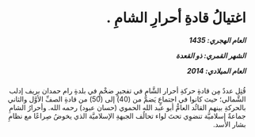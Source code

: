 <h1 dir="rtl">اغتيالُ قادةِ أحرارِ الشامِ .</h1>

<h5 dir="rtl">العام الهجري:  1435

الشهر القمري: ذو القعدة

العام الميلادي: 2014</h5>

<p dir="rtl">قُتِل عددٌ مِن قادةِ حركةِ أحرار الشَّام في تفجيرٍ ضخْمٍ في بلدةِ رام حمدان بريف إدلب الشَّمالي؛ حيث كانوا في اجتماعٍ يَضمُّ من (40) إلى (50) من قادةِ الصفِّ الأوَّل والثاني بالحركةِ بينهم القائُد العامُّ أبو عبد الله الحموي (حسان عبود) رحمه الله. وأحرارُ الشامِ جماعةٌ إسلاميَّة تنضوِي تحتَ لواء تحالُف الجبهةِ الإسلاميَّة الذي يخوضُ صِراعًا مع نظامِ بشار الأسد.</p></br>
